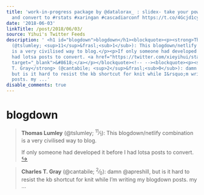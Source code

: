 ```yaml
---
title: 'work-in-progress package by @datalorax_ : slidex- take your powerpoint slides
  and convert to #rstats #xaringan #cascadiarconf https://t.co/4Gcjd1cypR https://t.co/DQGU1Sf3Hw'
date: '2018-06-03'
linkTitle: /post/2018/06/03/
source: Yihui's Twitter Feeds
description: ' <h1 id="blogdown">blogdown</h1><blockquote><p><strong>Thomas Lumley</strong>
  (@tslumley; <sup>11</sup>&frasl;<sub>1</sub>): This blogdown/netlify combination
  is a very civilised way to blog.</p><p>If only someone had developed it before I
  had lotsa posts to convert. <a href="https://twitter.com/xieyihui/status/1002795504000905216"
  target="_blank">&#8618;</a></p></blockquote><!-- --><blockquote><p><strong>Charles
  T. Gray</strong> (@cantabile; <sup>2</sup>&frasl;<sub>0</sub>): damn @apreshill,
  but is it hard to resist the kb shortcut for knit while I&rsquo;m writing my blogdown
  posts. my ...'
disable_comments: true
---
```

 <h1 id="blogdown">blogdown</h1><blockquote><p><strong>Thomas Lumley</strong> (@tslumley; <sup>11</sup>&frasl;<sub>1</sub>): This blogdown/netlify combination is a very civilised way to blog.</p><p>If only someone had developed it before I had lotsa posts to convert. <a href="https://twitter.com/xieyihui/status/1002795504000905216" target="_blank">&#8618;</a></p></blockquote><!-- --><blockquote><p><strong>Charles T. Gray</strong> (@cantabile; <sup>2</sup>&frasl;<sub>0</sub>): damn @apreshill, but is it hard to resist the kb shortcut for knit while I&rsquo;m writing my blogdown posts. my ...